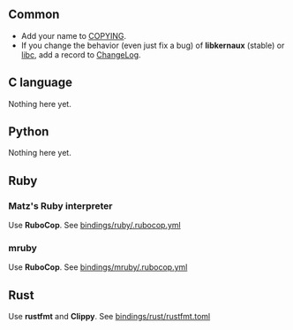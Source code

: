 Common
------

* Add your name to [COPYING](/COPYING).
* If you change the behavior (even just fix a bug) of **libkernaux** (stable) or
  [libc](/libc), add a record to [ChangeLog](/ChangeLog).



C language
----------

Nothing here yet.



Python
------

Nothing here yet.



Ruby
----

### Matz's Ruby interpreter

Use **RuboCop**. See [bindings/ruby/.rubocop.yml](/bindings/ruby/.rubocop.yml)

### mruby

Use **RuboCop**. See [bindings/mruby/.rubocop.yml](/bindings/mruby/.rubocop.yml)



Rust
----

Use **rustfmt** and **Clippy**.
See [bindings/rust/rustfmt.toml](/bindings/rust/rustfmt.toml)
